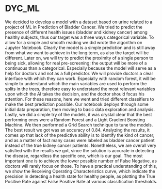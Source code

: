 # DYC_ML

We decided to develop a model with a dataset based on urine related to a project of ML in Prediction of Bladder Cancer. We tried to predict the presence of different health issues (bladder and kidney cancer) among healthy subjects, thus our target was a three ways categorical variable. To allow for a simple and smooth reading we did wrote the algorithm on Jupyter Notebook. Clearly the model is a simple prediction and is still away from what we want to achieve in the long term, as also the target will be different. Later on, we will try to predict the proximity of a single person to being sick, allowing for real pre-screening; the output will be more of a continuous than a categorical. Especially because the model will serve as a help for doctors and not as a full predictor. We will provide doctors a clear interface with which they can work. Especially with random forest, it will be simple to understand which the main variables are used to perform the splits in the trees, therefore easy to understand the most relevant variables upon which the AI takes the decision, and the doctor should focus his attention. For these reasons, here we went and tried different classifiers to make the best prediction possible. Our notebook deploys through some initial data preparation, then moving to basic data exploration and analysis. Lastly, we did a simple try of the models, it was crystal clear that the best performing ones were a Random Forest and a Light Gradient Boosting Machine. We then performed a Grid Search technique to tune the models. The best result we got was an accuracy of 0.84. Analyzing the results, it comes up that lack of the predictive ability is to identify the kind of cancer, and as a matter of fact many cases were labeled as bladder cancer patient instead of the true kidney cancer patients. Nonetheless, we are overall very satisfied with the results we got, since the solution is accurate in detecting the disease, regardless the specific one, which is our goal. The most important one is to achieve the lower possible number of False Negative, as doctors will rarely focus on those. To have a practical understanding of this, we show the Receiving Operating Characteristics curve, which indicate the precision in detecting a health state for healthy people, as plotting the True Positive Rate against False Positive Rate at various classification thresholds.  
